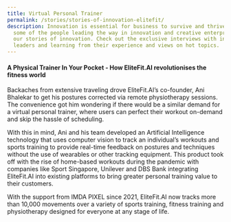 ```yaml
---
title: Virtual Personal Trainer
permalink: /stories/stories-of-innovation-elitefit/
description: Innovation is essential for business to survive and thrive. Meet
  some of the people leading the way in innovation and creative enterprises with
  our stories of innovation. Check out the exclusive interviews with industry
  leaders and learning from their experience and views on hot topics.
---
```


#### A Physical Trainer In Your Pocket - How EliteFit.AI revolutionises the fitness world 

Backaches from extensive traveling drove EliteFit.AI’s co-founder, Ani Bhalekar to get his postures corrected via remote physiotherapy sessions. The convenience got him wondering if there would be a similar demand for a virtual personal trainer, where users can perfect their workout on-demand and skip the hassle of scheduling.

With this in mind, Ani and his team developed an Artificial Intelligence technology that uses computer vision to track an individual’s workouts and sports training to provide real-time feedback on postures and techniques without the use of wearables or other tracking equipment. This product took off with the rise of home-based workouts during the pandemic with companies like Sport Singapore, Unilever and DBS Bank integrating EliteFit.AI into existing platforms to bring greater personal training value to their customers.

With the support from IMDA PIXEL since 2021, EliteFit.AI now tracks more than 10,000 movements over a variety of sports training, fitness training and physiotherapy designed for everyone at any stage of life. 

